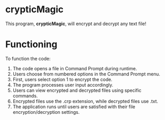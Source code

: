 # crypticMagic

This program, **crypticMagic**, will encrypt and decrypt any text file! 

# Functioning

To function the code:

1. The code opens a file in Command Prompt during runtime.
2. Users choose from numbered options in the Command Prompt menu.
3. First, users select option 1 to encrypt the code.
4. The program processes user input accordingly.
5. Users can view encrypted and decrypted files using specific commands.
6. Encrypted files use the .crp extension, while decrypted files use .txt.
7. The application runs until users are satisfied with their file encryption/decryption settings.
